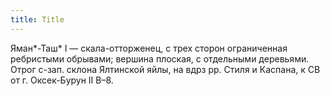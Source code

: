```yaml
---
title: Title
---
```


Яман*-Таш* I — скала-отторженец, с трех сторон ограниченная ребристыми обрывами;
вершина плоская, с отдельными деревьями. Отрог с-зап. склона Ялтинской яйлы, на
вдрз рр. Стиля и Каспана, к СВ от г. Оксек-Бурун II В–8.
